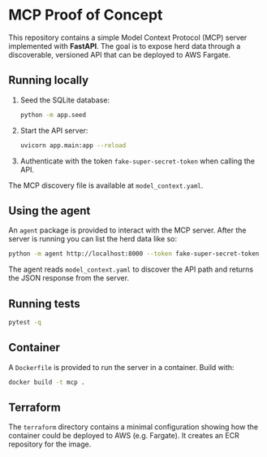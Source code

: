 # MCP Proof of Concept

This repository contains a simple Model Context Protocol (MCP) server
implemented with **FastAPI**. The goal is to expose herd data through a
discoverable, versioned API that can be deployed to AWS Fargate.

## Running locally

1. Seed the SQLite database:

   ```bash
   python -m app.seed
   ```

2. Start the API server:

   ```bash
   uvicorn app.main:app --reload
   ```

3. Authenticate with the token `fake-super-secret-token` when calling the API.

The MCP discovery file is available at `model_context.yaml`.

## Using the agent

An `agent` package is provided to interact with the MCP server. After the
server is running you can list the herd data like so:

```bash
python -m agent http://localhost:8000 --token fake-super-secret-token
```

The agent reads `model_context.yaml` to discover the API path and returns the
JSON response from the server.

## Running tests

```bash
pytest -q
```

## Container

A `Dockerfile` is provided to run the server in a container. Build with:

```bash
docker build -t mcp .
```

## Terraform

The `terraform` directory contains a minimal configuration showing how the
container could be deployed to AWS (e.g. Fargate). It creates an ECR repository
for the image.
